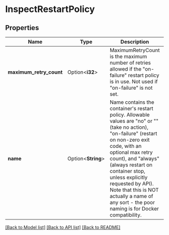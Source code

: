 # InspectRestartPolicy

## Properties

Name | Type | Description | Notes
------------ | ------------- | ------------- | -------------
**maximum_retry_count** | Option<**i32**> | MaximumRetryCount is the maximum number of retries allowed if the \"on-failure\" restart policy is in use. Not used if \"on-failure\" is not set. | [optional]
**name** | Option<**String**> | Name contains the container's restart policy. Allowable values are \"no\" or \"\" (take no action), \"on-failure\" (restart on non-zero exit code, with an optional max retry count), and \"always\" (always restart on container stop, unless explicitly requested by API). Note that this is NOT actually a name of any sort - the poor naming is for Docker compatibility. | [optional]

[[Back to Model list]](../README.md#documentation-for-models) [[Back to API list]](../README.md#documentation-for-api-endpoints) [[Back to README]](../README.md)


